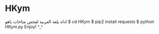 # HKym
اداة بلغة العربية لفحص متاحات ياهو
$ cd HKym
$ pip2 install requests
$ python HKym.py
Enjoy! ^_^
